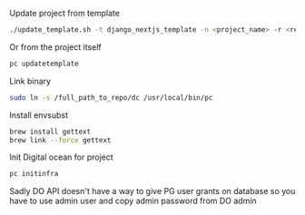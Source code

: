 Update project from template
```bash
./update_template.sh -t django_nextjs_template -n <project_name> -r <result_dir> -d <project_domain>
```
Or from the project itself
```bash
pc updatetemplate
```

Link binary
```bash
sudo ln -s /full_path_to_repo/dc /usr/local/bin/pc
```

Install envsubst
```bash
brew install gettext
brew link --force gettext
```

Init Digital ocean for project
```bash
pc initinfra
```
Sadly DO API doesn't have a way to give PG user grants on database so you have to use admin user and copy admin password from DO admin
